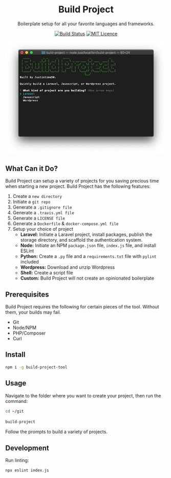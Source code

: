 <div align="center">

# Build Project

Boilerplate setup for all your favorite languages and frameworks.

[![Build Status](https://travis-ci.com/justintime50/build-project.svg?branch=master)](https://travis-ci.com/justintime50/build-project)
[![MIT Licence](https://badges.frapsoft.com/os/mit/mit.svg?v=103)](https://opensource.org/licenses/mit-license.php)

<img src="assets/showcase.png">

</div>

## What Can it Do?

Build Project can setup a variety of projects for you saving precious time when starting a new project. Build Project has the following features:

1. Create a `new directory`
1. Initiate a `git repo`
1. Generate a `.gitignore file`
1. Generate a `.travis.yml file`
1. Generate a `LICENSE file`
1. Generate a `Dockerfile` & `docker-compose.yml file`
1. Setup your choice of project
    - **Laravel:** Initiate a Laravel project, install packages, publish the storage directory, and scaffold the authentication system.
    - **Node:** Initiate an NPM `package.json` file, `index.js` file, and install ESLint
    - **Python:** Create a `.py` file and a `requirements.txt` file with `pylint` included
    - **Wordpress:** Download and unzip Wordpress
    - **Shell:** Create a script file
    - **Custom:** Build Project will not create an opinionated boilerplate

## Prerequisites

Build Project requires the following for certain pieces of the tool. Without them, your builds may fail.

- Git
- Node/NPM
- PHP/Composer
- Curl

## Install

```bash
npm i -g build-project-tool
```

## Usage

Navigate to the folder where you want to create your project, then run the command:

```bash
cd ~/git

build-project
```

Follow the prompts to build a variety of projects.

## Development

Run linting:

```bash
npx eslint index.js
```
